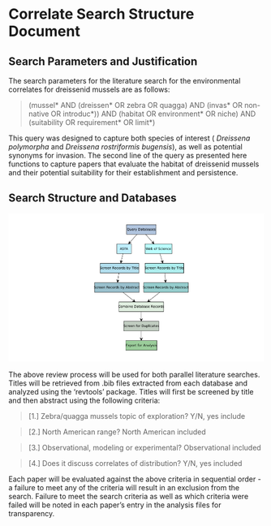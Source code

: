 Correlate Search Structure Document
================

## Search Parameters and Justification

The search parameters for the literature search for the environmental
correlates for dreissenid mussels are as follows:

> (mussel\* AND (dreissen\* OR zebra OR quagga) AND (invas\* OR
> non-native OR introduc*)) AND (habitat OR environment* OR niche) AND
> (suitability OR requirement\* OR limit\*)

This query was designed to capture both species of interest ( *Dreissena
polymorpha* and *Dreissena rostriformis bugensis*), as well as potential
synonyms for invasion. The second line of the query as presented here
functions to capture papers that evaluate the habitat of dreissenid
mussels and their potential suitability for their establishment and
persistence.

## Search Structure and Databases

![](search_structure_rmarkdown_file_files/figure-gfm/unnamed-chunk-1-1.png)<!-- -->

The above review process will be used for both parallel literature
searches. Titles will be retrieved from .bib files extracted from each
database and analyzed using the ‘revtools’ package. Titles will first be
screened by title and then abstract using the following criteria:

> \[1.\] Zebra/quagga mussels topic of exploration? Y/N, yes include

> \[2.\] North American range? North American included

> \[3.\] Observational, modeling or experimental? Observational included

> \[4.\] Does it discuss correlates of distribution? Y/N, yes included

Each paper will be evaluated against the above criteria in sequential
order - a failure to meet any of the criteria will result in an
exclusion from the search. Failure to meet the search criteria as well
as which criteria were failed will be noted in each paper’s entry in the
analysis files for transparency.
